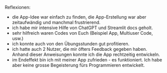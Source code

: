 Reflexionen:
- die App-Idee war einfach zu finden, die App-Erstellung war aber zeitaufwändig und manchmal frustrierend.
- ich habe mir intensive Hilfe von ChatGPT und Streamlit docs geholt.
- sehr hilfreich waren Codes von Euch (Beispiel App, Multiuser Code, usw.)
- ich konnte auch von den Übungsstunden gut profitieren.
- ich hatte auch 2 Nutzer, die mir öfters Feedback gegeben haben. Anhand dieser Anweisungen konnte ich die App rechtzeitig entwickeln.
- im Endeffekt bin ich mit meiner App zufrieden - es funktioniert. Ich habe aber keine grosse Begeisterung fürs Programmieren entwickelt.
